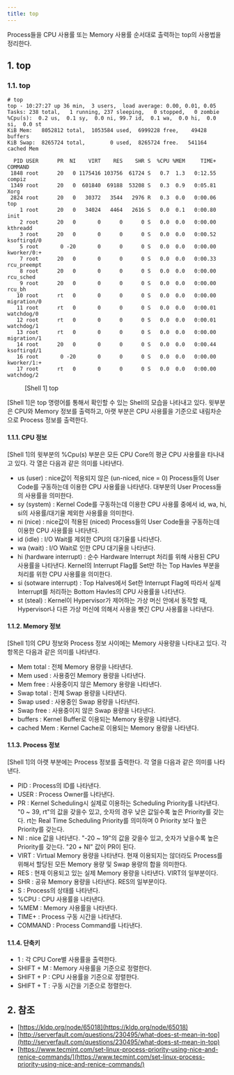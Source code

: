 ```yaml
---
title: top
---
```


Process들을 CPU 사용률 또는 Memory 사용률 순서대로 출력하는 top의 사용법을 정리한다.

## 1. top

### 1.1. top

```shell
# top
top - 10:27:27 up 36 min,  3 users,  load average: 0.00, 0.01, 0.05
Tasks: 238 total,   1 running, 237 sleeping,   0 stopped,   0 zombie
%Cpu(s):  0.2 us,  0.1 sy,  0.0 ni, 99.7 id,  0.1 wa,  0.0 hi,  0.0 si,  0.0 st
KiB Mem:   8052812 total,  1053584 used,  6999228 free,    49428 buffers
KiB Swap:  8265724 total,        0 used,  8265724 free.   541164 cached Mem

  PID USER      PR  NI    VIRT    RES    SHR S  %CPU %MEM     TIME+ COMMAND
 1848 root      20   0 1175416 103756  61724 S   0.7  1.3   0:12.55 compiz
 1349 root      20   0  601840  69188  53208 S   0.3  0.9   0:05.81 Xorg
 2824 root      20   0   30372   3544   2976 R   0.3  0.0   0:00.06 top
    1 root      20   0   34024   4464   2616 S   0.0  0.1   0:00.80 init
    2 root      20   0       0      0      0 S   0.0  0.0   0:00.00 kthreadd
    3 root      20   0       0      0      0 S   0.0  0.0   0:00.52 ksoftirqd/0
    5 root       0 -20       0      0      0 S   0.0  0.0   0:00.00 kworker/0:+
    7 root      20   0       0      0      0 S   0.0  0.0   0:00.33 rcu_preempt
    8 root      20   0       0      0      0 S   0.0  0.0   0:00.00 rcu_sched
    9 root      20   0       0      0      0 S   0.0  0.0   0:00.00 rcu_bh
   10 root      rt   0       0      0      0 S   0.0  0.0   0:00.00 migration/0
   11 root      rt   0       0      0      0 S   0.0  0.0   0:00.01 watchdog/0
   12 root      rt   0       0      0      0 S   0.0  0.0   0:00.01 watchdog/1
   13 root      rt   0       0      0      0 S   0.0  0.0   0:00.00 migration/1
   14 root      20   0       0      0      0 S   0.0  0.0   0:00.44 ksoftirqd/1
   16 root       0 -20       0      0      0 S   0.0  0.0   0:00.00 kworker/1:+
   17 root      rt   0       0      0      0 S   0.0  0.0   0:00.00 watchdog/2
```
<figure>
<figcaption class="caption">[Shell 1] top</figcaption>
</figure>

[Shell 1]은 top 명령어를 통해서 확인할 수 있는 Shell의 모습을 나타내고 있다. 윗부분은 CPU와 Memory 정보를 출력하고, 아랫 부분은 CPU 사용률을 기준으로 내림차순으로 Process 정보를 출력한다.

#### 1.1.1. CPU 정보

[Shell 1]의 윗부분의 %Cpu(s) 부분은 모든 CPU Core의 평균 CPU 사용률을 타나내고 있다. 각 열은 다음과 같은 의미를 나타낸다.

* us (user) : nice값이 적용되지 않은 (un-niced, nice = 0) Process들의 User Code를 구동하는데 이용한 CPU 사용률을 나타낸다. 대부분의 User Process들의 사용률을 의미한다.
* sy (system) : Kernel Code를 구동하는데 이용한 CPU 사용률 중에서 id, wa, hi, si의 사용률/대기율 제외한 사용률을 의미한다.
* ni (nice) : nice값이 적용된 (niced) Process들의 User Code들을 구동하는데 이용한 CPU 사용률을 나타낸다.
* id (idle) : I/O Wait를 제외한 CPU의 대기율를 나타낸다.
* wa (wait) : I/O Wait로 인한 CPU 대기율을 나타낸다.
* hi (hardware interrupt) : 순수 Hardware Interrupt 처리를 위해 사용된 CPU 사용률을 나타낸다. Kernel의 Interrupt Flag를 Set만 하는 Top Havles 부분을 처리를 위한 CPU 사용률을 의미한다.
* si (sotware interrupt) : Top Halves에서 Set한 Interrupt Flag에 따라서 실제 Interrupt를 처리하는 Bottom Havles의 CPU 사용률을 나타낸다.
* st (steal) : Kernel이 Hypervisor가 제어하는 가상 머신 안에서 동작할 때, Hypervisor나 다른 가상 머신에 의해서 사용을 뺏긴 CPU 사용률을 나타낸다.

#### 1.1.2. Memory 정보

[Shell 1]의 CPU 정보와 Process 정보 사이에는 Memory 사용량을 나타내고 있다. 각 항목은 다음과 같은 의미를 나타낸다.

* Mem total : 전체 Memory 용량을 나타낸다.
* Mem used : 사용중인 Memory 용량을 나타낸다.
* Mem free : 사용중이지 않은 Memory 용량을 나타낸다.
* Swap total : 전체 Swap 용량을 나타낸다.
* Swap used : 사용중인 Swap 용량을 나타낸다.
* Swap free : 사용중이지 않은 Swap 용량을 나타낸다.
* buffers : Kernel Buffer로 이용되는 Memory 용량을 나타낸다.
* cached Mem : Kernel Cache로 이용되는 Memory 용량을 나타낸다.

#### 1.1.3. Process 정보

[Shell 1]의 아랫 부분에는 Process 정보를 출력한다. 각 열을 다음과 같은 의미를 나타낸다.

* PID : Process의 ID를 나타낸다.
* USER : Process Owner를 나타낸다.
* PR : Kernel Scheduling시 실제로 이용하는 Scheduling Priority를 나타낸다. "0 ~ 39, rt"의 값을 갖을수 있고, 숫자의 경우 낮은 값일수록 높은 Priority를 갖는다. rt는 Real Time Scheduling Priority를 의미하며 0 Priority 보다 높은 Priority를 갖는다.
* NI : nice 값을 나타낸다. "-20 ~ 19"의 값을 갖을수 있고, 숫자가 낮을수록 높은 Priority를 갖는다. "20 + NI" 값이 PR이 된다.
* VIRT : Virtual Memory 용량을 나타낸다. 현재 이용되지는 않더라도 Process를 위해서 할당된 모든 Memory 용량 및 Swap 용량의 합을 의미한다.
* RES : 현재 이용되고 있는 실제 Memory 용량을 나타낸다. VIRT의 일부분이다.
* SHR : 공유 Memory 용량을 나타낸다. RES의 일부분이다.
* S : Process의 상태를 나타낸다.
* %CPU : CPU 사용률을 나타낸다.
* %MEM : Memory 사용률을 나타낸다.
* TIME+ : Process 구동 시간을 나타낸다.
* COMMAND : Process Command를 나타낸다.

#### 1.1.4. 단축키

* 1 : 각 CPU Core별 사용률을 출력한다.
* SHIFT + M : Memory 사용률을 기준으로 정렬한다.
* SHIFT + P : CPU 사용률을 기준으로 정렬한다.
* SHIFT + T : 구동 시간을 기준으로 정렬한다.

## 2. 참조

* [https://kldp.org/node/65018](https://kldp.org/node/65018)
* [http://serverfault.com/questions/230495/what-does-st-mean-in-top](http://serverfault.com/questions/230495/what-does-st-mean-in-top)
* [https://www.tecmint.com/set-linux-process-priority-using-nice-and-renice-commands/](https://www.tecmint.com/set-linux-process-priority-using-nice-and-renice-commands/)

